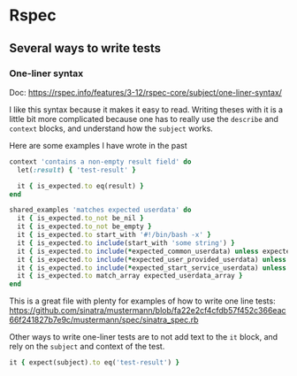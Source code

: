 # Rspec

## Several ways to write tests

### One-liner syntax
Doc: https://rspec.info/features/3-12/rspec-core/subject/one-liner-syntax/

I like this syntax because it makes it easy to read. Writing theses with it is a little bit more complicated because
one has to really use the `describe` and `context` blocks, and understand how the `subject` works.

Here are some examples I have wrote in the past
```ruby
context 'contains a non-empty result field' do
  let(:result) { 'test-result' }

  it { is_expected.to eq(result) }
end
```

```ruby 
shared_examples 'matches expected userdata' do
  it { is_expected.to_not be_nil }
  it { is_expected.to_not be_empty }
  it { is_expected.to start_with '#!/bin/bash -x' }
  it { is_expected.to include(start_with 'some string') }
  it { is_expected.to include(*expected_common_userdata) unless expected_common_userdata.empty? }  # You can add conditions to the tests
  it { is_expected.to include(*expected_user_provided_userdata) unless expected_user_provided_userdata.empty? }
  it { is_expected.to include(*expected_start_service_userdata) unless expected_start_service_userdata.empty? }
  it { is_expected.to match_array expected_userdata_array }
end
```

This is a great file with plenty for examples of how to write one line tests: https://github.com/sinatra/mustermann/blob/fa22e2cf4cfdb57f452c366eac66f241827b7e9c/mustermann/spec/sinatra_spec.rb

Other ways to write one-liner tests are to not add text to the `it` block, and rely on the `subject` and context of the test.

```ruby
it { expect(subject).to eq('test-result') }

```

